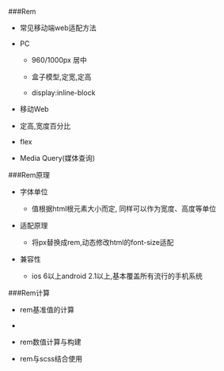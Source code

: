 ###Rem

* 常见移动端web适配方法

 * PC
    
   * 960/1000px 居中
   
   * 盒子模型,定宽,定高
   
   * display:inline-block
   
 
 * 移动Web
 
  * 定高,宽度百分比
  
  * flex
  
  * Media Query(媒体查询)
  
  
###Rem原理

 * 字体单位
 
   * 值根据html根元素大小而定, 同样可以作为宽度、高度等单位
   
   
 * 适配原理
  
   * 将px替换成rem,动态修改html的font-size适配
   
   
 * 兼容性
 
   * ios 6以上android 2.1以上,基本覆盖所有流行的手机系统
   
 
###Rem计算

* rem基准值的计算

 * 
 

* rem数值计算与构建

* rem与scss结合使用